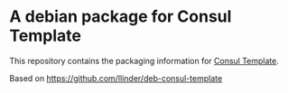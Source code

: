# A debian package for Consul Template

This repository contains the packaging information for [Consul
Template](https://github.com/hashicorp/consul-template/).

Based on https://github.com/llinder/deb-consul-template

